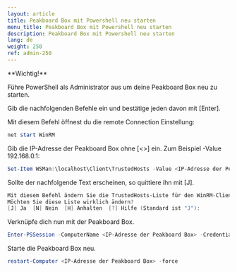 ```yaml
---
layout: article
title: Peakboard Box mit Powershell neu starten
menu_title: Peakboard Box mit Powershell neu starten
description: Peakboard Box mit Powershell neu starten
lang: de
weight: 250
ref: admin-250
---
```


<div class="box-warning" markdown="1">
**Wichtig!**

Führe PowerShell als Administrator aus um deine Peakboard Box neu zu starten.
</div>

Gib die nachfolgenden Befehle ein und bestätige jeden davon mit [Enter].

Mit diesem Befehl öffnest du die remote Connection Einstellung:

```powershell
net start WinRM
```

Gib die IP-Adresse der Peakboard Box ohne [&lt;&gt;] ein. Zum Beispiel -Value 192.168.0.1:

```powershell
Set-Item WSMan:\localhost\Client\TrustedHosts -Value <IP-Adresse der Peakboard Box>
```

Sollte der nachfolgende Text erscheinen, so quittiere ihn mit [J].

```powershell
Mit diesem Befehl ändern Sie die TrustedHosts-Liste für den WinRM-Client. Die Computer in der TrustedHosts-Liste können möglicherweise nicht authentifiziert werden. Der Client sendet möglicherweise Anmeldeinformationen an diese Computer.
Möchten Sie diese Liste wirklich ändern?
[J] Ja  [N] Nein  [H] Anhalten  [?] Hilfe (Standard ist "J"): 
```

Verknüpfe dich nun mit der Peakboard Box.

```powershell
Enter-PSSession -ComputerName <IP-Adresse der Peakboard Box> -Credential <Name der Peakboard Box>\pbadmin
```

Starte die Peakboard Box neu.

```powershell
restart-Computer <IP-Adresse der Peakboard Box> -force
```
